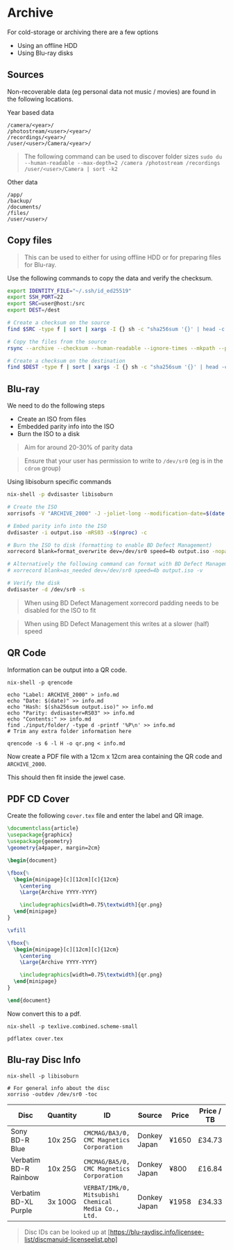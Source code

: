 <!--
SPDX-FileCopyrightText: Andrew Hayzen <ahayzen@gmail.com>

SPDX-License-Identifier: MPL-2.0
-->

# Archive

For cold-storage or archiving there are a few options

  * Using an offline HDD
  * Using Blu-ray disks

## Sources

Non-recoverable data (eg personal data not music / movies) are found in the following locations.

Year based data

```
/camera/<year>/
/photostream/<user>/<year>/
/recordings/<year>/
/user/<user>/Camera/<year>/
```

> The following command can be used to discover folder sizes `sudo du --human-readable --max-depth=2 /camera /photostream /recordings /user/<user>/Camera | sort -k2`

Other data

```
/app/
/backup/
/documents/
/files/
/user/<user>/
````

## Copy files

> This can be used to either for using offline HDD or for preparing files for Blu-ray.

Use the following commands to copy the data and verify the checksum.

```bash
export IDENTITY_FILE="~/.ssh/id_ed25519"
export SSH_PORT=22
export SRC=user@host:/src
export DEST=/dest

# Create a checksum on the source
find $SRC -type f | sort | xargs -I {} sh -c "sha256sum '{}' | head -c 64" | sha256sum

# Copy the files from the source
rsync --archive --checksum --human-readable --ignore-times --mkpath --partial --progress --rsh="ssh -i $IDENTITY_FILE -p $SSH_PORT" --rsync-path="sudo rsync" $SRC $DEST

# Create a checksum on the destination
find $DEST -type f | sort | xargs -I {} sh -c "sha256sum '{}' | head -c 64" | sha256sum
```

## Blu-ray

We need to do the following steps

  * Create an ISO from files
  * Embedded parity info into the ISO
  * Burn the ISO to a disk

> Aim for around 20-30% of parity data

> Ensure that your user has permission to write to `/dev/sr0` (eg is in the `cdrom` group)

Using libisoburn specific commands

```bash
nix-shell -p dvdisaster libisoburn

# Create the ISO
xorrisofs -V "ARCHIVE_2000" -J -joliet-long --modification-date=$(date +%Y%m%d%H%M%S%2N) -R -o output.iso /input/folder

# Embed parity info into the ISO
dvdisaster -i output.iso -mRS03 -x$(nproc) -c

# Burn the ISO to disk (formatting to enable BD Defect Management)
xorrecord blank=format_overwrite dev=/dev/sr0 speed=4b output.iso -nopad -v

# Alternatively the following command can format with BD Defect Management disabled
# xorrecord blank=as_needed dev=/dev/sr0 speed=4b output.iso -v

# Verify the disk
dvdisaster -d /dev/sr0 -s
```

> When using BD Defect Management xorrecord padding needs to be disabled for the ISO to fit

> When using BD Defect Management this writes at a slower (half) speed

## QR Code

Information can be output into a QR code.

```console
nix-shell -p qrencode

echo "Label: ARCHIVE_2000" > info.md
echo "Date: $(date)" >> info.md
echo "Hash: $(sha256sum output.iso)" >> info.md
echo "Parity: dvdisaster=RS03" >> info.md
echo "Contents:" >> info.md
find ./input/folder/ -type d -printf '%P\n' >> info.md
# Trim any extra folder information here

qrencode -s 6 -l H -o qr.png < info.md
```

Now create a PDF file with a 12cm x 12cm area containing the QR code and `ARCHIVE_2000`.

This should then fit inside the jewel case.

## PDF CD Cover

Create the following `cover.tex` file and enter the label and QR image.

```tex
\documentclass{article}
\usepackage{graphicx}
\usepackage{geometry}
\geometry{a4paper, margin=2cm}

\begin{document}

\fbox{%
  \begin{minipage}[c][12cm][c]{12cm}
    \centering
    \Large{Archive YYYY-YYYY}

    \includegraphics[width=0.75\textwidth]{qr.png}
  \end{minipage}
}

\vfill

\fbox{%
  \begin{minipage}[c][12cm][c]{12cm}
    \centering
    \Large{Archive YYYY-YYYY}

    \includegraphics[width=0.75\textwidth]{qr.png}
  \end{minipage}
}

\end{document}
```

Now convert this to a pdf.

```console
nix-shell -p texlive.combined.scheme-small

pdflatex cover.tex
```

## Blu-ray Disc Info

```console
nix-shell -p libisoburn

# For general info about the disc
xorriso -outdev /dev/sr0 -toc
```

| Disc | Quantity | ID | Source | Price | Price / TB |
|------|----------|----|--------|-------|------------|
| Sony BD-R Blue | 10x 25G | `CMCMAG/BA3/0, CMC Magnetics Corporation` | Donkey Japan | ¥1650 | £34.73 |
| Verbatim BD-R Rainbow | 10x 25G | `CMCMAG/BA5/0, CMC Magnetics Corporation` | Donkey Japan | ¥800 | £16.84 |
| Verbatim BD-XL Purple | 3x 100G | `VERBAT/IMk/0, Mitsubishi Chemical Media Co., Ltd.` | Donkey Japan | ¥1958 | £34.33 |

> Disc IDs can be looked up at [https://blu-raydisc.info/licensee-list/discmanuid-licenseelist.php]
